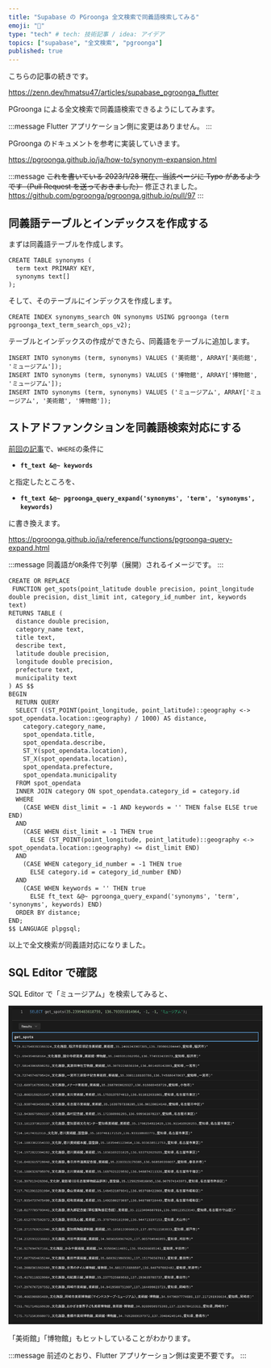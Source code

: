 ```yaml
---
title: "Supabase の PGroonga 全文検索で同義語検索してみる"
emoji: "📖"
type: "tech" # tech: 技術記事 / idea: アイデア
topics: ["supabase", "全文検索", "pgroonga"]
published: true
---
```


こちらの記事の続きです。

https://zenn.dev/hmatsu47/articles/supabase_pgroonga_flutter

PGroonga による全文検索で同義語検索できるようにしてみます。

:::message
Flutter アプリケーション側に変更はありません。
:::

PGroonga のドキュメントを参考に実装していきます。

https://pgroonga.github.io/ja/how-to/synonym-expansion.html

:::message
~~これを書いている 2023/1/28 現在、当該ページに Typo があるようです（Pull Request を送っておきました）~~ 修正されました。
https://github.com/pgroonga/pgroonga.github.io/pull/97
:::

## 同義語テーブルとインデックスを作成する

まずは同義語テーブルを作成します。

```sql:同義語テーブル作成
CREATE TABLE synonyms (
  term text PRIMARY KEY,
  synonyms text[]
);
```

そして、そのテーブルにインデックスを作成します。

```sql:同義語テーブル用インデックス作成
CREATE INDEX synonyms_search ON synonyms USING pgroonga (term pgroonga_text_term_search_ops_v2);
```

テーブルとインデックスの作成ができたら、同義語をテーブルに追加します。

```sql:同義語をテーブルに追加
INSERT INTO synonyms (term, synonyms) VALUES ('美術館', ARRAY['美術館', 'ミュージアム']);
INSERT INTO synonyms (term, synonyms) VALUES ('博物館', ARRAY['博物館', 'ミュージアム']);
INSERT INTO synonyms (term, synonyms) VALUES ('ミュージアム', ARRAY['ミュージアム', '美術館', '博物館']);
```

## ストアドファンクションを同義語検索対応にする

[前回の記事](https://zenn.dev/hmatsu47/articles/supabase_pgroonga_flutter#%E3%82%B9%E3%83%88%E3%82%A2%E3%83%89%E3%83%95%E3%82%A1%E3%83%B3%E3%82%AF%E3%82%B7%E3%83%A7%E3%83%B3%E3%82%92%E5%85%A8%E6%96%87%E6%A4%9C%E7%B4%A2%E5%AF%BE%E5%BF%9C%E3%81%AB%E3%81%99%E3%82%8B)で、`WHERE`の条件に

- **`ft_text &@~ keywords`**

と指定したところを、

- **`ft_text &@~ pgroonga_query_expand('synonyms', 'term', 'synonyms', keywords)`**

に書き換えます。

https://pgroonga.github.io/ja/reference/functions/pgroonga-query-expand.html

:::message
同義語が`OR`条件で列挙（展開）されるイメージです。
:::

```sql:CREATE_FUNCTION
CREATE OR REPLACE
 FUNCTION get_spots(point_latitude double precision, point_longitude double precision, dist_limit int, category_id_number int, keywords text)
RETURNS TABLE (
  distance double precision,
  category_name text,
  title text,
  describe text,
  latitude double precision,
  longitude double precision,
  prefecture text,
  municipality text
) AS $$
BEGIN
  RETURN QUERY
  SELECT ((ST_POINT(point_longitude, point_latitude)::geography <-> spot_opendata.location::geography) / 1000) AS distance,
    category.category_name,
    spot_opendata.title,
    spot_opendata.describe,
    ST_Y(spot_opendata.location),
    ST_X(spot_opendata.location),
    spot_opendata.prefecture,
    spot_opendata.municipality
  FROM spot_opendata
  INNER JOIN category ON spot_opendata.category_id = category.id
  WHERE
    (CASE WHEN dist_limit = -1 AND keywords = '' THEN false ELSE true END)
  AND
    (CASE WHEN dist_limit = -1 THEN true
      ELSE (ST_POINT(point_longitude, point_latitude)::geography <-> spot_opendata.location::geography) <= dist_limit END)
  AND
    (CASE WHEN category_id_number = -1 THEN true
      ELSE category.id = category_id_number END)
  AND
    (CASE WHEN keywords = '' THEN true
      ELSE ft_text &@~ pgroonga_query_expand('synonyms', 'term', 'synonyms', keywords) END)
  ORDER BY distance;
END;
$$ LANGUAGE plpgsql;
```

以上で全文検索が同義語対応になりました。

## SQL Editor で確認

SQL Editor で「ミュージアム」を検索してみると、

![](/images/supabase_pgroonga_synonyms/supabase_pgroonga_synonyms_01.png)

「美術館」「博物館」もヒットしていることがわかります。

:::message
前述のとおり、Flutter アプリケーション側は変更不要です。
:::
